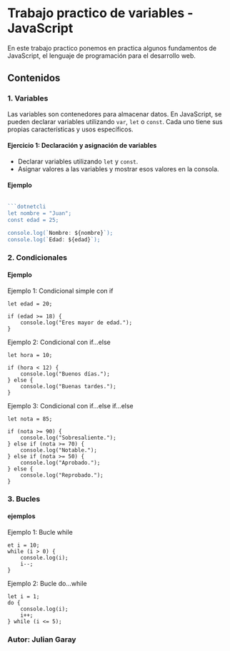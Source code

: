 # Trabajo practico de variables - JavaScript

En este trabajo practico ponemos en practica algunos fundamentos de JavaScript, el lenguaje de programación para el desarrollo web.

## Contenidos

### 1. Variables

Las variables son contenedores para almacenar datos. En JavaScript, se pueden declarar variables utilizando `var`, `let` o `const`. Cada uno tiene sus propias características y usos específicos.

#### Ejercicio 1: Declaración y asignación de variables

- Declarar variables utilizando `let` y `const`.
- Asignar valores a las variables y mostrar esos valores en la consola.

#### Ejemplo

````javascript

```dotnetcli
let nombre = "Juan";
const edad = 25;

console.log(`Nombre: ${nombre}`);
console.log(`Edad: ${edad}`);
````

### 2. Condicionales

#### Ejemplo

Ejemplo 1: Condicional simple con if


```dotnetcli
let edad = 20;

if (edad >= 18) {
    console.log("Eres mayor de edad.");
}
```

Ejemplo 2: Condicional con if...else


```dotnetcli
let hora = 10;

if (hora < 12) {
    console.log("Buenos días.");
} else {
    console.log("Buenas tardes.");
}
```

Ejemplo 3: Condicional con if...else if...else

```dotnetcli
let nota = 85;

if (nota >= 90) {
    console.log("Sobresaliente.");
} else if (nota >= 70) {
    console.log("Notable.");
} else if (nota >= 50) {
    console.log("Aprobado.");
} else {
    console.log("Reprobado.");
}
```

### 3. Bucles

#### ejemplos

Ejemplo 1: Bucle while


```dotnetcli
et i = 10;
while (i > 0) {
    console.log(i);
    i--;
}
```

Ejemplo 2: Bucle do...while


```dotnetcli
let i = 1;
do {
    console.log(i);
    i++;
} while (i <= 5);
```

### Autor: Julian Garay
